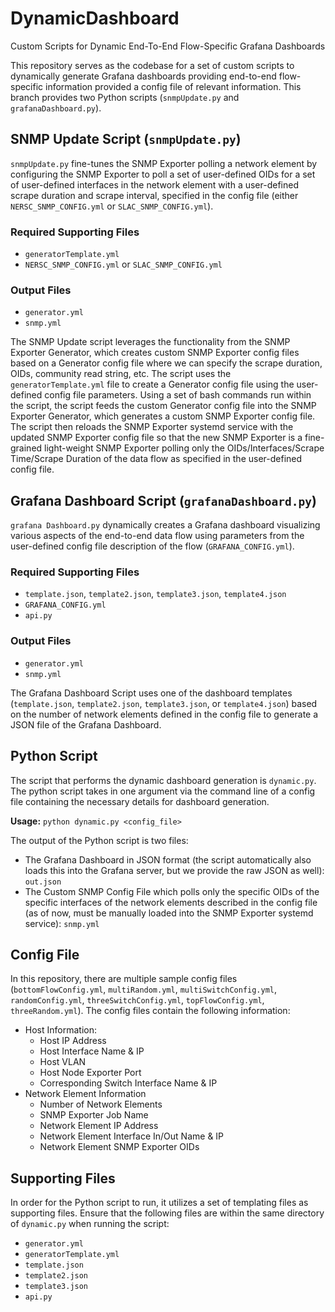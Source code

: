 # DynamicDashboard
Custom Scripts for Dynamic End-To-End Flow-Specific Grafana Dashboards

This repository serves as the codebase for a set of custom scripts to dynamically generate Grafana dashboards providing end-to-end flow-specific information provided a config file of relevant information.
This branch provides two Python scripts (```snmpUpdate.py``` and ```grafanaDashboard.py```). 

## SNMP Update Script (```snmpUpdate.py```)

```snmpUpdate.py``` fine-tunes the SNMP Exporter polling a network element by configuring the SNMP Exporter to poll a set of user-defined OIDs for a set of user-defined interfaces in the network element with a user-defined scrape duration and scrape interval, specified in the config file (either ```NERSC_SNMP_CONFIG.yml``` or ```SLAC_SNMP_CONFIG.yml```). 

### Required Supporting Files
 - ```generatorTemplate.yml```
 - ```NERSC_SNMP_CONFIG.yml``` or ```SLAC_SNMP_CONFIG.yml```

### Output Files 
 - ```generator.yml```
 - ```snmp.yml```

The SNMP Update script leverages the functionality from the SNMP Exporter Generator, which creates custom SNMP Exporter config files based on a Generator config file where we can specify the scrape duration, OIDs, community read string, etc. The script uses the ```generatorTemplate.yml``` file to create a Generator config file using the user-defined config file parameters. Using a set of bash commands run within the script, the script feeds the custom Generator config file into the SNMP Exporter Generator, which generates a custom SNMP Exporter config file. The script then reloads the SNMP Exporter systemd service with the updated SNMP Exporter config file so that the new SNMP Exporter is a fine-grained light-weight SNMP Exporter polling only the OIDs/Interfaces/Scrape Time/Scrape Duration of the data flow as specified in the user-defined config file. 

## Grafana Dashboard Script (```grafanaDashboard.py```)

```grafana Dashboard.py``` dynamically creates a Grafana dashboard visualizing various aspects of the end-to-end data flow using parameters from the user-defined config file description of the flow (```GRAFANA_CONFIG.yml```). 

### Required Supporting Files
 - ```template.json```, ```template2.json```, ```template3.json```, ```template4.json```
 - ```GRAFANA_CONFIG.yml```
 - ```api.py```

### Output Files 
 - ```generator.yml```
 - ```snmp.yml```

The Grafana Dashboard Script uses one of the dashboard templates (```template.json```, ```template2.json```, ```template3.json```, or ```template4.json```) based on the number of network elements defined in the config file to generate a JSON file of the Grafana Dashboard. 

## Python Script
The script that performs the dynamic dashboard generation is ```dynamic.py```. The python script takes in one argument via the command line of a config file containing the necessary details for dashboard generation. 

**Usage:** ```python dynamic.py <config_file>```

The output of the Python script is two files: 
- The Grafana Dashboard in JSON format (the script automatically also loads this into the Grafana server, but we provide the raw JSON as well): ```out.json```
- The Custom SNMP Config File which polls only the specific OIDs of the specific interfaces of the network elements described in the config file (as of now, must be manually loaded into the SNMP Exporter systemd service): ```snmp.yml```


## Config File
In this repository, there are multiple sample config files (```bottomFlowConfig.yml```, ```multiRandom.yml```, ```multiSwitchConfig.yml```, ```randomConfig.yml```, ```threeSwitchConfig.yml```, ```topFlowConfig.yml```, ```threeRandom.yml```). 
The config files contain the following information: 
- Host Information:
  - Host IP Address
  - Host Interface Name & IP
  - Host VLAN
  - Host Node Exporter Port
  - Corresponding Switch Interface Name & IP
- Network Element Information
  - Number of Network Elements
  - SNMP Exporter Job Name
  - Network Element IP Address
  - Network Element Interface In/Out Name & IP
  - Network Element SNMP Exporter OIDs

## Supporting Files
In order for the Python script to run, it utilizes a set of templating files as supporting files. Ensure that the following files are within the same directory of ```dynamic.py``` when running the script:
  - ```generator.yml```
  - ```generatorTemplate.yml```
  - ```template.json```
  - ```template2.json```
  - ```template3.json```
  - ```api.py```


